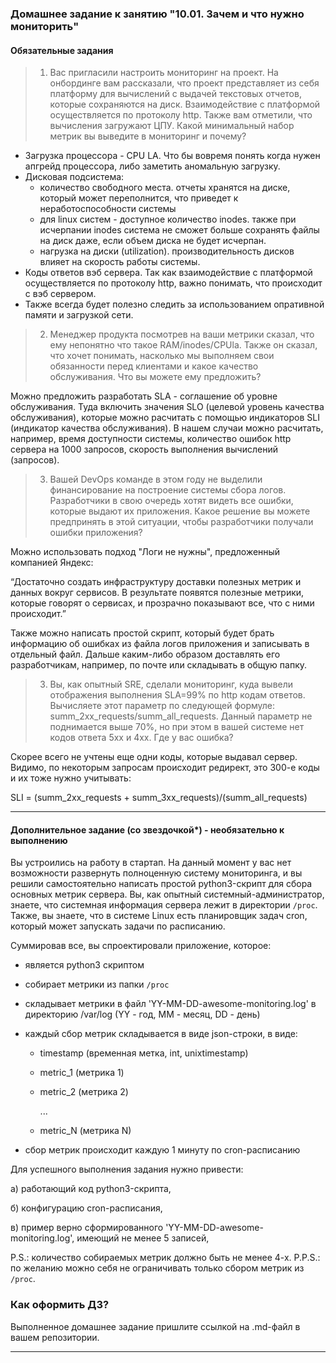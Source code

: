 ### Домашнее задание к занятию "10.01. Зачем и что нужно мониторить"

#### Обязательные задания

>1. Вас пригласили настроить мониторинг на проект. На онбординге вам рассказали, что проект представляет из себя 
платформу для вычислений с выдачей текстовых отчетов, которые сохраняются на диск. Взаимодействие с платформой 
осуществляется по протоколу http. Также вам отметили, что вычисления загружают ЦПУ. Какой минимальный набор метрик вы
выведите в мониторинг и почему?

- Загрузка процессора - CPU LA. Что бы вовремя понять когда нужен апгрейд процессора, либо заметить аномальную загрузку.
- Дисковая подсистема:
  - количество свободного места. отчеты хранятся на диске, который может переполнится, что приведет к неработоспособности системы
  - для linux систем - доступное количество inodes. также при исчерпании inodes система не сможет больше сохранять файлы на диск даже, если объем диска не будет исчерпан.
  - нагрузка на диски (utilization). производительность дисков влияет на скорость работы системы. 
- Коды ответов вэб сервера. Так как взаимодействие с платформой осуществляется по протоколу http, важно понимать, что происходит с вэб сервером.
- Также всегда будет полезно следить за использованием опративной памяти и загрузкой сети.

>2. Менеджер продукта посмотрев на ваши метрики сказал, что ему непонятно что такое RAM/inodes/CPUla. Также он сказал, 
что хочет понимать, насколько мы выполняем свои обязанности перед клиентами и какое качество обслуживания. Что вы 
можете ему предложить?

Можно предложить разработать SLA - cоглашение об уровне обслуживания. Туда включить значения SLO (целевой уровень качества обслуживания), которые можно расчитать с помощью индикаторов SLI (индикатор качества обслуживания). В нашем случаи можно расчитать, например, время доступности системы, количество ошибок http сервера на 1000 запросов, скорость выполнения вычислений (запросов). 



>3. Вашей DevOps команде в этом году не выделили финансирование на построение системы сбора логов. Разработчики в свою 
очередь хотят видеть все ошибки, которые выдают их приложения. Какое решение вы можете предпринять в этой ситуации, 
чтобы разработчики получали ошибки приложения?

Можно использовать подход "Логи не нужны", предложенный компанией Яндекс:

“Достаточно создать инфраструктуру доставки полезных метрик и данных вокруг сервисов. В результате появятся полезные метрики, которые говорят о сервисах, и прозрачно показывают все, что с ними происходит.”

Также можно написать простой скрипт, который будет брать информацию об ошибках из файла логов приложения и записывать в отдельный файл. Дальше каким-либо образом доставлять его разработчикам, например, по почте или складывать в общую папку.   

>3. Вы, как опытный SRE, сделали мониторинг, куда вывели отображения выполнения SLA=99% по http кодам ответов. 
Вычисляете этот параметр по следующей формуле: summ_2xx_requests/summ_all_requests. Данный параметр не поднимается выше 
70%, но при этом в вашей системе нет кодов ответа 5xx и 4xx. Где у вас ошибка?

Скорее всего не учтены еще одни коды, которые выдавал сервер. Видимо, по некоторым запросам происходит редирект, это 300-е коды и их тоже нужно учитывать: 

SLI = (summ_2xx_requests + summ_3xx_requests)/(summ_all_requests)


---
#### Дополнительное задание (со звездочкой*) - необязательно к выполнению

Вы устроились на работу в стартап. На данный момент у вас нет возможности развернуть полноценную систему 
мониторинга, и вы решили самостоятельно написать простой python3-скрипт для сбора основных метрик сервера. Вы, как 
опытный системный-администратор, знаете, что системная информация сервера лежит в директории `/proc`. 
Также, вы знаете, что в системе Linux есть  планировщик задач cron, который может запускать задачи по расписанию.

Суммировав все, вы спроектировали приложение, которое:
- является python3 скриптом
- собирает метрики из папки `/proc`
- складывает метрики в файл 'YY-MM-DD-awesome-monitoring.log' в директорию /var/log 
(YY - год, MM - месяц, DD - день)
- каждый сбор метрик складывается в виде json-строки, в виде:
  + timestamp (временная метка, int, unixtimestamp)
  + metric_1 (метрика 1)
  + metric_2 (метрика 2)
  
     ...
     
  + metric_N (метрика N)
  
- сбор метрик происходит каждую 1 минуту по cron-расписанию

Для успешного выполнения задания нужно привести:

а) работающий код python3-скрипта,

б) конфигурацию cron-расписания,

в) пример верно сформированного 'YY-MM-DD-awesome-monitoring.log', имеющий не менее 5 записей,

P.S.: количество собираемых метрик должно быть не менее 4-х.
P.P.S.: по желанию можно себя не ограничивать только сбором метрик из `/proc`.



### Как оформить ДЗ?

Выполненное домашнее задание пришлите ссылкой на .md-файл в вашем репозитории.

---
